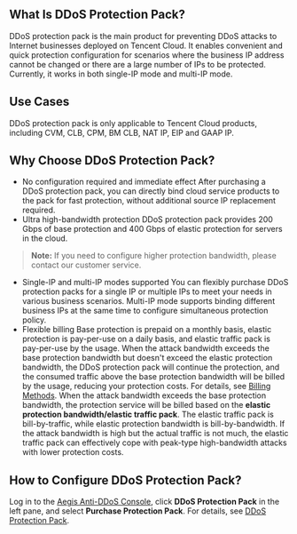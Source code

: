 ## What Is DDoS Protection Pack?
DDoS protection pack is the main product for preventing DDoS attacks to Internet businesses deployed on Tencent Cloud. It enables convenient and quick protection configuration for scenarios where the business IP address cannot be changed or there are a large number of IPs to be protected. Currently, it works in both single-IP mode and multi-IP mode.

## Use Cases
DDoS protection pack is only applicable to Tencent Cloud products, including CVM, CLB, CPM, BM CLB, NAT IP, EIP and GAAP IP.

## Why Choose DDoS Protection Pack?
- No configuration required and immediate effect
After purchasing a DDoS protection pack, you can directly bind cloud service products to the pack for fast protection, without additional source IP replacement required.
- Ultra high-bandwidth protection
DDoS protection pack provides 200 Gbps of base protection and 400 Gbps of elastic protection for servers in the cloud.
>**Note:**
>If you need to configure higher protection bandwidth, please contact our customer service.
- Single-IP and multi-IP modes supported
You can flexibly purchase DDoS protection packs for a single IP or multiple IPs to meet your needs in various business scenarios. Multi-IP mode supports binding different business IPs at the same time to configure simultaneous protection policy.
- Flexible billing
Base protection is prepaid on a monthly basis, elastic protection is pay-per-use on a daily basis, and elastic traffic pack is pay-per-use by the usage. When the attack bandwidth exceeds the base protection bandwidth but doesn't exceed the elastic protection bandwidth, the DDoS protection pack will continue the protection, and the consumed traffic above the base protection bandwidth will be billed by the usage, reducing your protection costs. For details, see [Billing Methods](https://intl.cloud.tencent.com/document/product/685/15263).
When the attack bandwidth exceeds the base protection bandwidth, the protection service will be billed based on the **elastic protection bandwidth/elastic traffic pack**. The elastic traffic pack is bill-by-traffic, while elastic protection bandwidth is bill-by-bandwidth. If the attack bandwidth is high but the actual traffic is not much, the elastic traffic pack can effectively cope with peak-type high-bandwidth attacks with lower protection costs.
## How to Configure DDoS Protection Pack?
Log in to the [Aegis Anti-DDoS Console](https://intl.cloud.tencent.com/login?s_url=https%3A%2F%2Fconsole.cloud.tencent.com%2Fgamesec), click **DDoS Protection Pack** in the left pane, and select **Purchase Protection Pack**. For details, see [DDoS Protection Pack](https://intl.cloud.tencent.com/document/product/685/15338).
